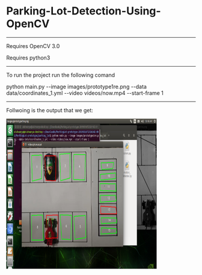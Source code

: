 # Parking-Lot-Detection-Using-OpenCV

***********************************************************************************************************************
Requires OpenCV 3.0

Requires python3
**************************************************************************************************************************
To run the project run the following comand

python main.py --image images/prototype1re.png --data data/coordinates_1.yml --video videos/now.mp4 --start-frame 1
************************************************************************************************************************
 Follwoing is the output that we get:
 
<img src="images/Picture1.png" height="400" width="400">
